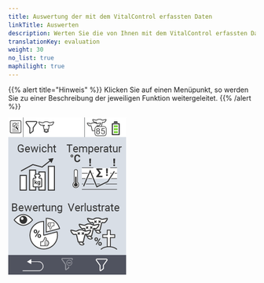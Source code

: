 ```yaml
---
title: Auswertung der mit dem VitalControl erfassten Daten
linkTitle: Auswerten
description: Werten Sie die von Ihnen mit dem VitalControl erfassten Daten aus.
translationKey: evaluation
weight: 30
no_list: true
maphilight: true
---
```

{{% alert title="Hinweis" %}}
Klicken Sie auf einen Menüpunkt, so werden Sie zu einer Beschreibung der jeweiligen Funktion weitergeleitet.
{{% /alert %}}

<img src="bilder/auswerten.png" alt="VitalControl Auswertung" title="Auswertung" usemap="#workmap" class="maphilight">

<map name="workmap">
  <area shape="rect" coords="3,40,116,160" alt="Gewicht" title="Werten Sie die mit dem VitalControl erfassten Gewichtswerte ihrer Tiere aus&#10;Mausklick: zur Dokumentation" href="/docs/auswertung/gewicht/">
  <area shape="rect" coords="3,160,116,279" alt="Bewertung" title="Werten Sie ihre gespeicherten Daten in der Rubrik Bewertung aus&#10;Mausklick: zur Dokumentation" href="/docs/auswertung/beurteilung-tiere/">
 
  <area shape="rect" coords="116,40,238,160" alt="Temperatur" title="Werten Sie ihre gespeicherten Daten in der Rubrik Temperatur aus&#10;Mausklick: zur Dokumentation" href="/docs/auswertung/temperatur/">
  <area shape="rect" coords="116,160,238,279" alt="Verlustrate" title="Werten Sie ihre gespeicherten Daten in der Rubrik Verlustraten aus&#10;Mausklick: zur Dokumentation" href="/docs/auswertung/verlustrate/">
</map>
